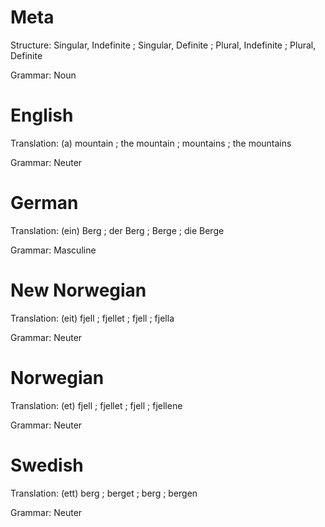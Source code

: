 Meta
====

Structure: Singular, Indefinite ; Singular, Definite ; Plural, Indefinite ; Plural, Definite

Grammar:   Noun



English
=======

Translation: (a) mountain ; the mountain ; mountains ; the mountains

Grammar:     Neuter



German
======

Translation: (ein) Berg ; der Berg ; Berge ; die Berge

Grammar:     Masculine



New Norwegian
=============

Translation: (eit) fjell ; fjellet ; fjell ; fjella

Grammar:     Neuter



Norwegian
=========

Translation: (et) fjell ; fjellet ; fjell ; fjellene

Grammar:     Neuter



Swedish
=======

Translation: (ett) berg ; berget ; berg ; bergen

Grammar:     Neuter
